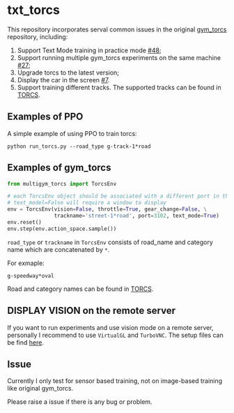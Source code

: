 # txt_torcs
This repository incorporates serval common issues in the original [gym_torcs](https://github.com/ugo-nama-kun/gym_torcs) repository, including:

1) Support Text Mode training in practice mode [#48](https://github.com/ugo-nama-kun/gym_torcs/issues/48);
2) Support running multiple gym_torcs experiments on the same machine [#27](https://github.com/ugo-nama-kun/gym_torcs/issues/27);
3) Upgrade torcs to the latest version;
4) Display the car in the screen [#7](https://github.com/ugo-nama-kun/gym_torcs/issues/7).
5) Support training different tracks. The supported tracks can be found in [TORCS](http://xed.ch/help/torcs.html).

## Examples of PPO
A simple example of using PPO to train torcs:

```shell
python run_torcs.py --road_type g-track-1*road
```

## Examples of gym_torcs
```Python
from multigym_torcs import TorcsEnv

# each TorcsEnv object should be associated with a different port in the same machine
# text_model=False will require a window to display
env = TorcsEnv(vision=False, throttle=True, gear_change=False, \
               trackname='street-1*road', port=3102, text_mode=True) 
env.reset()
env.step(env.action_space.sample())
```

``road_type`` or `trackname` in ``TorcsEnv`` consists of road_name and category name which are concatenated by `*`. 

For exmaple:
```
g-speedway*oval
```
Road and category names can be found in [TORCS](http://xed.ch/help/torcs.html).

## DISPLAY VISION on the remote server
If you want to run experiments and use vision mode on a remote server, personally I recommend to use `VirtualGL` and `TurboVNC`.
The setup files can be find [here](https://gist.github.com/cyberang3l/422a77a47bdc15a0824d5cca47e64ba2).


## Issue
Currently I only test for sensor based training, not on image-based training like original gym_torcs.

Please raise a issue if there is any bug or problem.

